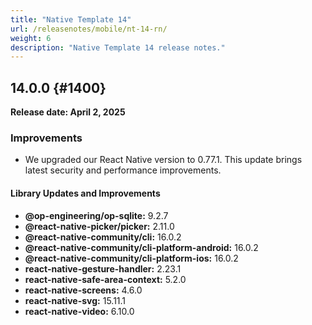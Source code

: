 ```yaml
---
title: "Native Template 14"
url: /releasenotes/mobile/nt-14-rn/
weight: 6
description: "Native Template 14 release notes."
---
```


## 14.0.0 {#1400}

**Release date: April 2, 2025**

### Improvements

- We upgraded our React Native version to 0.77.1. This update brings latest security and performance improvements.

#### Library Updates and Improvements

- **@op-engineering/op-sqlite:** 9.2.7
- **@react-native-picker/picker:** 2.11.0
- **@react-native-community/cli:** 16.0.2
- **@react-native-community/cli-platform-android:** 16.0.2
- **@react-native-community/cli-platform-ios:** 16.0.2
- **react-native-gesture-handler:** 2.23.1
- **react-native-safe-area-context:** 5.2.0
- **react-native-screens:** 4.6.0
- **react-native-svg:** 15.11.1
- **react-native-video:** 6.10.0
